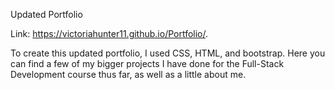 Updated Portfolio

Link:  https://victoriahunter11.github.io/Portfolio/.

To create this updated portfolio, I used CSS, HTML, and bootstrap. Here you can find a few of my bigger projects I have done for the Full-Stack Development course thus far, as well as a little about me. 